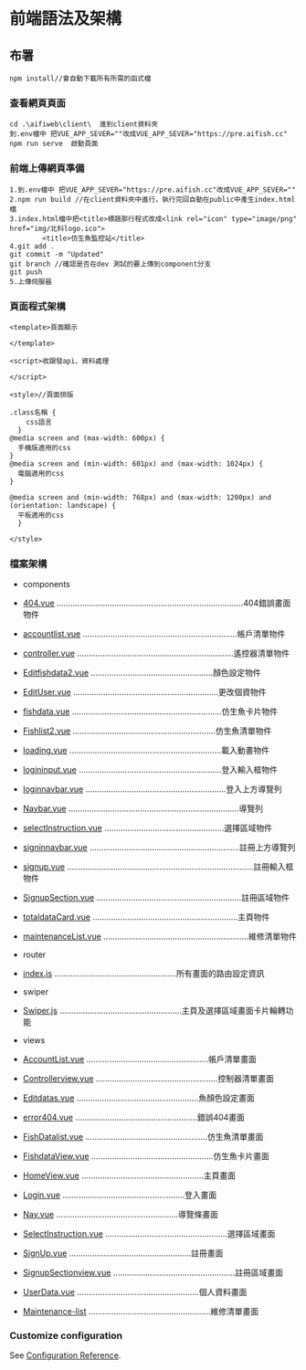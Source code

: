 # 前端語法及架構

## 布署
```
npm install//會自動下載所有所需的函式檔
```

### 查看網頁頁面
```
cd .\aifiweb\client\  進到client資料夾
到.env檔中 把VUE_APP_SEVER=""改成VUE_APP_SEVER="https://pre.aifish.cc"
npm run serve  啟動頁面
```

### 前端上傳網頁準備
```
1.到.env檔中 把VUE_APP_SEVER="https://pre.aifish.cc"改成VUE_APP_SEVER=""
2.npm run build //在client資料夾中進行，執行完回自動在public中產生index.html檔
3.index.html檔中把<title>標題那行程式改成<link rel="icon" type="image/png" href="img/北科logo.ico">
        <title>仿生魚監控站</title>  
4.git add .
git commit -m "Updated"
git branch //確認是否在dev 測試的要上傳到component分支
git push 
5.上傳伺服器
```

### 頁面程式架構
```
<template>頁面顯示
  
</template>

<script>收跟發api、資料處理

</script>

<style>//頁面排版

.class名稱 {
    css語言
  }
@media screen and (max-width: 600px) {
  手機版適用的css
}
@media screen and (min-width: 601px) and (max-width: 1024px) {
  電腦適用的css
}

@media screen and (min-width: 768px) and (max-width: 1200px) and (orientation: landscape) {
  平板適用的css
  }

</style>

```
### 檔案架構
- components
- [404.vue](src/components/404.vue) .................................................................................404錯誤畫面物件
- [accountlist.vue](src/components/accountlist.vue) ...................................................................帳戶清單物件
- [controller.vue](src/components/controller.vue) ....................................................................遙控器清單物件
- [Editfishdata2.vue](src/components/Editfishdata2.vue) .....................................................顏色設定物件
- [EditUser.vue](src/components/EditUser.vue) ...............................................................更改個資物件
- [fishdata.vue](src/components/fishdata.vue) .................................................................仿生魚卡片物件
- [Fishlist2.vue](src/components/Fishlist2.vue) ..............................................................仿生魚清單物件
- [loading.vue](src/components/loading.vue) ..................................................................載入動畫物件
- [logininput.vue](src/components/logininput.vue) ..............................................................登入輸入框物件
- [loginnavbar.vue](src/components/loginnavbar.vue) .............................................................登入上方導覽列
- [Navbar.vue](src/components/Navbar.vue) ..........................................................................導覽列
- [selectInstruction.vue](src/components/selectInstruction.vue) ....................................................選擇區域物件
- [signinnavbar.vue](src/components/signinnavbar.vue) .................................................................註冊上方導覽列
- [signup.vue](src/components/signup.vue) .................................................................................註冊輸入框物件
- [SignupSection.vue](src/components/SignupSection.vue) ...............................................................註冊區域物件
- [totaldataCard.vue](src/components/totaldataCard.vue) ...............................................................主頁物件
- [maintenanceList.vue](src/components/maintenanceList.vue) ...............................................................維修清單物件

- router
- [index.js](src/router/index.js) .....................................................所有畫面的路由設定資訊

- swiper
- [Swiper.js](src/swiper/Swiper.js) .....................................................主頁及選擇區域畫面卡片輪轉功能

- views
- [AccountList.vue](src/views/AccountList.vue) .....................................................帳戶清單畫面
- [Controllerview.vue](src/views/Controllerview.vue) .....................................................控制器清單畫面
- [Editdatas.vue](src/views/Editdatas.vue) .....................................................魚顏色設定畫面
- [error404.vue](src/views/error404.vue) .....................................................錯誤404畫面
- [FishDatalist.vue](src/views/FishDatalist.vue) .....................................................仿生魚清單畫面
- [FishdataView.vue](src/views/FishdataView.vue) .....................................................仿生魚卡片畫面
- [HomeView.vue](src/views/HomeView.vue) .....................................................主頁畫面
- [Login.vue](src/views/Login.vue) .....................................................登入畫面

- [Nav.vue](src/views/Nav.vue) .....................................................導覽條畫面
- [SelectInstruction.vue](src/views/SelectInstruction.vue) .....................................................選擇區域畫面
- [SignUp.vue](src/views/SignUp.vue) .....................................................註冊畫面
- [SignupSectionview.vue](src/views/SignupSectionview.vue) .....................................................註冊區域畫面
- [UserData.vue](src/views/UserData.vue) .....................................................個人資料畫面
- [Maintenance-list](src/views/Maintenance-list) .....................................................維修清單畫面

### Customize configuration
See [Configuration Reference](https://cli.vuejs.org/config/).
